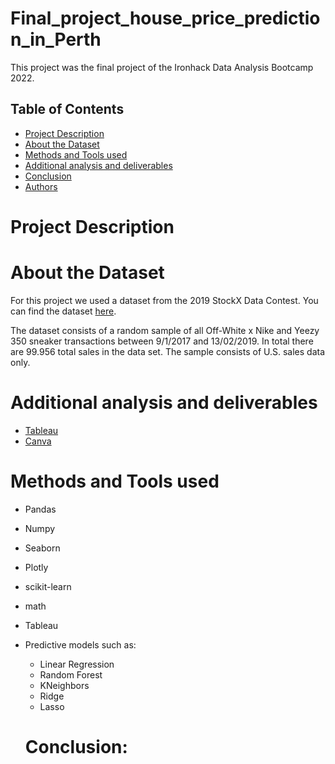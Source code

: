 # Final_project_house_price_prediction_in_Perth

This project was the final project of the Ironhack Data Analysis Bootcamp 2022.


 ## Table of Contents
 
* [Project Description](#project-description)
* [About the Dataset](#about-the-dataset)
* [Methods and Tools used](#methods-and-tools-used)
* [Additional analysis and deliverables](#additional-analysis-and-deliverables)
* [Conclusion](#conclusion)
* [Authors](#authors)


# Project Description




# About the Dataset
For this project we used a dataset from the 2019 StockX Data Contest. You can find the dataset [here](https://s3.amazonaws.com/stockx-sneaker-analysis/wp-content/uploads/2019/02/StockX-Data-Contest-2019-3.xlsx).

The dataset consists of a random sample of all Off-White x Nike and Yeezy 350 sneaker transactions between 9/1/2017 and 13/02/2019. In total there  are 99.956 total sales in the data set. The sample consists of U.S. sales data only.





# Additional analysis and deliverables 
- [Tableau](https://public.tableau.com/views/Mid-ProjectFindthenexthype/Dashboard-MT?:language=de-DE&:display_count=n&:origin=viz_share_link)
- [Canva](https://www.canva.com/design/DAFPg1KzOd8/ZAJ21FhgZSvIjoSRXVlNxw/view?utm_content=DAFPg1KzOd8&utm_campaign=designshare&utm_medium=link2&utm_source=sharebutton)

# Methods and Tools used
- Pandas
- Numpy
- Seaborn
- Plotly
- scikit-learn
- math
- Tableau
- Predictive models such as:
	-  Linear Regression
	-  Random Forest
	-  KNeighbors
	-  Ridge
	-  Lasso
  
  # Conclusion:
  

